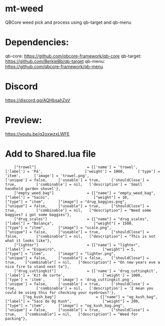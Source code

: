 # mt-weed
QBCore weed pick and process using qb-target and qb-menu

# Dependencies:
qb-core: https://github.com/qbcore-framework/qb-core
qb-target: https://github.com/BerkieBb/qb-target
qb-menu: https://github.com/qbcore-framework/qb-menu

# Discord
https://discord.gg/AQHbsahZsV 

# Preview:
 https://youtu.be/q2oxwzxLWFE

# Add to Shared.lua file
```
	["trowel"] 			 	         = {['name'] = 'trowel', 			  		['label'] = 'Pá', 					['weight'] = 1000, 		['type'] = 'item', 		['image'] = 'trowel.png', 						['unique'] = false,    	['useable'] = true, 	['shouldClose'] = true,	   		['combinable'] = nil,   ['description'] = 'Small handheld garden shovel'},
	["empty_weed_bag"] 		 	 	 = {["name"] = "empty_weed_bag", 			["label"] = "Sacos", 					["weight"] = 10, 	    ["type"] = "item", 		["image"] = "drug_baggies.png", 				["unique"] = false, 	["useable"] = true, 	["shouldClose"] = true,    		["combinable"] = nil,   ["description"] = "Need some baggies? i got some baggies"},
	["drug_scales"] 		 	     = {["name"] = "drug_scales", 				["label"] = "Balança", 					["weight"] = 1500, 	    ["type"] = "item", 		["image"] = "scale.png", 					["unique"] = false, 	["useable"] = true, 	["shouldClose"] = false,   		["combinable"] = nil,   ["description"] = "This is not what it looks like"},
	["lighter"] 				 	 = {["name"] = "lighter", 			  	  	["label"] = "Esqueiro", 					["weight"] = 5, 		["type"] = "item", 		["image"] = "lighter.png", 				        ["unique"] = false, 	["useable"] = false, 	["shouldClose"] = true,	   ["combinable"] = nil,   ["description"] = "On new years eve a nice fire to stand next to"},
	["drug_cuttingkit"] 			 = {['name'] = 'drug_cuttingkit', 			['label'] = 'Kit de corte', 				['weight'] = 1000, 		['type'] = 'item', 		['image'] = 'drug_cuttingkit.png', 				['unique'] = false, 	['useable'] = true, 	['shouldClose'] = true,	  		['combinable'] = nil,   ['description'] = 'I mean you could be using this for checking your eyebrows?'},
        ["og_kush_bag"] 				 = {["name"] = "og_kush_bag", 			 		["label"] = "Saco de Og Kush", 				["weight"] = 200, 		["type"] = "item", 		["image"] = "og_kush_bag.png", 			["unique"] = false, 	["useable"] = true, 	["shouldClose"] = true,    ["combinable"] = nil,   ["description"] = "Weed for packing"},

```
